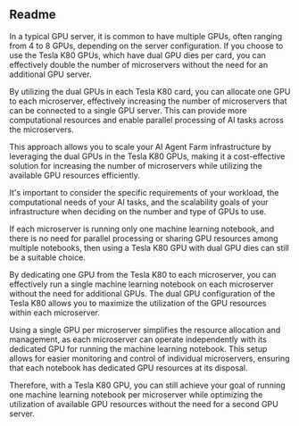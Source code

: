 

## Readme

In a typical GPU server, it is common to have multiple GPUs, often ranging from 4 to 8 GPUs, depending on the server configuration. If you choose to use the Tesla K80 GPUs, which have dual GPU dies per card, you can effectively double the number of microservers without the need for an additional GPU server.

By utilizing the dual GPUs in each Tesla K80 card, you can allocate one GPU to each microserver, effectively increasing the number of microservers that can be connected to a single GPU server. This can provide more computational resources and enable parallel processing of AI tasks across the microservers.

This approach allows you to scale your AI Agent Farm infrastructure by leveraging the dual GPUs in the Tesla K80 GPUs, making it a cost-effective solution for increasing the number of microservers while utilizing the available GPU resources efficiently.

It's important to consider the specific requirements of your workload, the computational needs of your AI tasks, and the scalability goals of your infrastructure when deciding on the number and type of GPUs to use.


If each microserver is running only one machine learning notebook, and there is no need for parallel processing or sharing GPU resources among multiple notebooks, then using a Tesla K80 GPU with dual GPU dies can still be a suitable choice.

By dedicating one GPU from the Tesla K80 to each microserver, you can effectively run a single machine learning notebook on each microserver without the need for additional GPUs. The dual GPU configuration of the Tesla K80 allows you to maximize the utilization of the GPU resources within each microserver.

Using a single GPU per microserver simplifies the resource allocation and management, as each microserver can operate independently with its dedicated GPU for running the machine learning notebook. This setup allows for easier monitoring and control of individual microservers, ensuring that each notebook has dedicated GPU resources at its disposal.

Therefore, with a Tesla K80 GPU, you can still achieve your goal of running one machine learning notebook per microserver while optimizing the utilization of available GPU resources without the need for a second GPU server.
